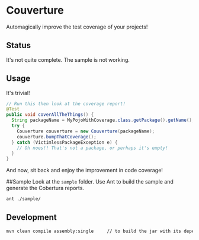 # Couverture
Automagically improve the test coverage of your projects!

## Status
It's not quite complete.  The sample is not working.

## Usage
It's trivial!

```java
// Run this then look at the coverage report!
@Test
public void coverAllTheThings() {
  String packageName = MyPojoWithCoverage.class.getPackage().getName();
  try {
    Couverture couverture = new Couverture(packageName);
    couverture.bumpThatCoverage();
  } catch (VictimlessPackageException e) {
    // Oh noes!! That's not a package, or perhaps it's empty!
  }
}
```

And now, sit back and enjoy the improvement in code coverage!

##Sample
Look at the `sample` folder.  Use Ant to build the sample and generate the Cobertura reports.

```bash
ant ./sample/
```

## Development

```bash
mvn clean compile assembly:single     // to build the jar with its dependencies
```
